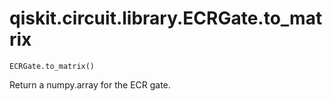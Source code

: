 # qiskit.circuit.library.ECRGate.to\_matrix

`ECRGate.to_matrix()`

Return a numpy.array for the ECR gate.
